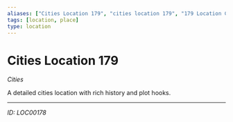 ```yaml
---
aliases: ["Cities Location 179", "cities location 179", "179 Location Cities"]
tags: [location, place]
type: location
---
```


# Cities Location 179

*Cities*

A detailed cities location with rich history and plot hooks.

---
*ID: LOC00178*